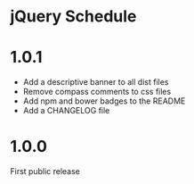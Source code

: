# jQuery Schedule

# 1.0.1

* Add a descriptive banner to all dist files
* Remove compass comments to css files
* Add npm and bower badges to the README
* Add a CHANGELOG file

# 1.0.0

First public release